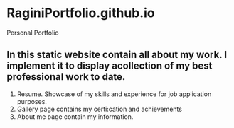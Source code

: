 # RaginiPortfolio.github.io
Personal Portfolio

 ## In this static website contain all about my work. I implement it to display acollection of my best professional work to date.
1. Resume. Showcase of my skills and experience for job application purposes.
2. Gallery page contains my certi:cation and achievements
3. About me page contain my information.
